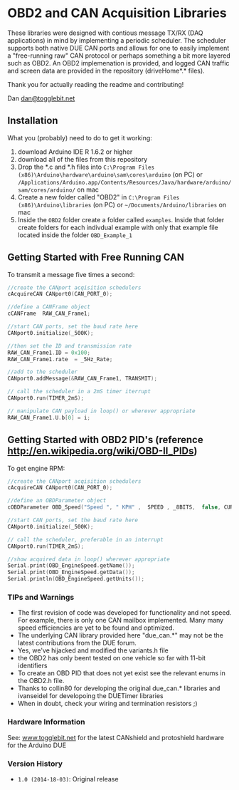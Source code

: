 # OBD2 and CAN Acquisition Libraries

These libraries were designed with contious message TX/RX (DAQ applications) in mind by implementing a periodic scheduler.
The scheduler supports both native DUE CAN ports and allows for one to easily implement a "free-running raw" CAN protocol
or perhaps something a bit more layered such as OBD2. An OBD2 implemenation is provided, and logged CAN traffic and screen 
data are provided in the repository (driveHome*.* files). 

Thank you for actually reading the readme and contributing!
                                                                                      
Dan
dan@togglebit.net


## Installation
What you (probably) need to do to get it working:

1. download Arduino IDE R 1.6.2 or higher
1. download all of the files from this repository
1. Drop the *.c and *.h files into `C:\Program Files (x86)\Arduino\hardware\arduino\sam\cores\arduino` (on PC) or `/Applications/Arduino.app/Contents/Resources/Java/hardware/arduino/sam/cores/arduino/` on mac
1. Create a new folder called "OBD2" in `C:\Program Files (x86)\Arduino\libraries` (on PC) or `~/Documents/Arduino/libraries` on mac
1. Inside the `OBD2` folder create a folder called `examples`. Inside that folder create folders for each indivdual example with only that example file located inside the folder `OBD_Example_1`

## Getting Started with Free Running CAN


To transmit a message five times a second:        

``` C++
//create the CANport acqisition schedulers
cAcquireCAN CANport0(CAN_PORT_0);

//define a CANFrame object 
cCANFrame  RAW_CAN_Frame1;

//start CAN ports, set the baud rate here
CANport0.initialize(_500K);

//then set the ID and transmission rate 
RAW_CAN_Frame1.ID = 0x100;
RAW_CAN_Frame1.rate  = _5Hz_Rate;

//add to the scheduler 
CANport0.addMessage(&RAW_CAN_Frame1, TRANSMIT);

// call the scheduler in a 2mS timer iterrupt
CANport0.run(TIMER_2mS);

// manipulate CAN payload in loop() or wherever appropriate
RAW_CAN_Frame1.U.b[0] = i;
```

## Getting Started with OBD2 PID's (reference http://en.wikipedia.org/wiki/OBD-II_PIDs)

To get engine RPM:        

``` C++
//create the CANport acqisition schedulers
cAcquireCAN CANport0(CAN_PORT_0);

//define an OBDParameter object 
cOBDParameter OBD_Speed("Speed ", " KPH" ,  SPEED , _8BITS,  false, CURRENT,  1, 0,  &CANport0);

//start CAN ports, set the baud rate here
CANport0.initialize(_500K);

// call the scheduler, preferable in an interrupt
CANport0.run(TIMER_2mS);

//show acquired data in loop() wherever appropriate
Serial.print(OBD_EngineSpeed.getName()); 
Serial.print(OBD_EngineSpeed.getData());
Serial.println(OBD_EngineSpeed.getUnits());
```

### TIPs and Warnings
- The first revision of code was developed for functionality and not speed. For example, there is only one CAN mailbox implemented.
    Many many speed efficiencies are yet to be found and optimized.
- The underlying CAN library provided here "due_can.*" may not be the latest contributions from the DUE forum.
- Yes, we've hijacked and modified the variants.h file
- the OBD2 has only beent tested on one vehicle so far with 11-bit identifiers
- To create an OBD PID that does not yet exist see the relevant enums in the OBD2.h file.  
- Thanks to collin80 for developing the original due_can.* libraries and ivanseidel for developoing the DUETimer libraries
- When in doubt, check your wiring and termination resistors ;)

### Hardware Information

See: www.togglebit.net for the latest CANshield and protoshield hardware for the Arduino DUE

### Version History

* `1.0 (2014-18-03)`: Original release


